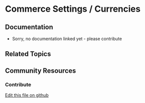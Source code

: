 # Commerce Settings / Currencies

## Documentation

* Sorry, no documentation linked yet - please contribute

## Related Topics

## Community Resources

### Contribute

[Edit this file on github](https://github.com/olafk/controlpanel-documentation-docs/blob/master/md/74en/com_liferay_commerce_admin_web_internal_portlet_CommerceAdminVirtualInstancePortlet/currencies.md)
